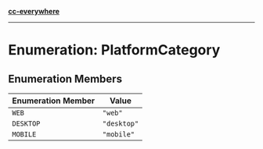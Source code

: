 [**cc-everywhere**](../../../../../index.md)

***

# Enumeration: PlatformCategory

## Enumeration Members

| Enumeration Member | Value |
| ------ | ------ |
| `WEB` | `"web"` |
| `DESKTOP` | `"desktop"` |
| `MOBILE` | `"mobile"` |
